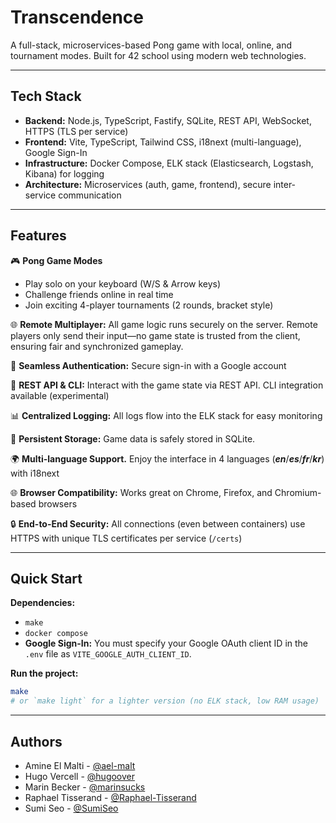 # Transcendence

A full-stack, microservices-based Pong game with local, online, and tournament modes. Built for 42 school using modern web technologies.

---

## Tech Stack

- **Backend:** Node.js, TypeScript, Fastify, SQLite, REST API, WebSocket, HTTPS (TLS per service)
- **Frontend:** Vite, TypeScript, Tailwind CSS, i18next (multi-language), Google Sign-In
- **Infrastructure:** Docker Compose, ELK stack (Elasticsearch, Logstash, Kibana) for logging
- **Architecture:** Microservices (auth, game, frontend), secure inter-service communication

---

## Features

🎮 **Pong Game Modes**  
- Play solo on your keyboard (W/S & Arrow keys)
- Challenge friends online in real time
- Join exciting 4-player tournaments (2 rounds, bracket style)

🌐 **Remote Multiplayer:** All game logic runs securely on the server. Remote players only send their input—no game state is trusted from the client, ensuring fair and synchronized gameplay.

🔐 **Seamless Authentication:** Secure sign-in with a Google account

🔗 **REST API & CLI:** Interact with the game state via REST API. CLI integration available (experimental)

📊 **Centralized Logging:** All logs flow into the ELK stack for easy monitoring

💾 **Persistent Storage:** Game data is safely stored in SQLite.

🌍 **Multi-language Support.** Enjoy the interface in 4 languages (**_en_**/**_es_**/**_fr_**/**_kr_**) with i18next

🌐 **Browser Compatibility:** Works great on Chrome, Firefox, and Chromium-based browsers

🔒 **End-to-End Security:** All connections (even between containers) use HTTPS with unique TLS certificates per service (`/certs`)

---

## Quick Start

**Dependencies:**  
- `make`
- `docker compose`
- **Google Sign-In:** You must specify your Google OAuth client ID in the `.env` file as `VITE_GOOGLE_AUTH_CLIENT_ID`.

**Run the project:**
```bash
make
# or `make light` for a lighter version (no ELK stack, low RAM usage)
```

---

## Authors

- Amine El Malti - [@ael-malt](https://github.com/ael-malt)
- Hugo Vercell - [@hugoover](https://github.com/hugoover)
- Marin Becker - [@marinsucks](https://github.com/marinsucks)
- Raphael Tisserand - [@Raphael-Tisserand](https://github.com/Raphael-Tisserand)
- Sumi Seo - [@SumiSeo](https://github.com/SumiSeo)
